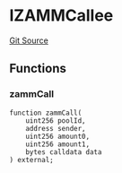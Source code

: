 # IZAMMCallee
[Git Source](https://github.com/z0r0z/ZAMM/blob/c21fc3c66faff16115f1a70cca4055641603c62b/src/ZAMM.sol)


## Functions
### zammCall


```solidity
function zammCall(
    uint256 poolId,
    address sender,
    uint256 amount0,
    uint256 amount1,
    bytes calldata data
) external;
```

